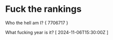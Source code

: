 # Fuck the rankings

Who the hell am I?
{ 7706717 }

What fucking year is it?
[ 2024-11-06T15:30:00Z ]

